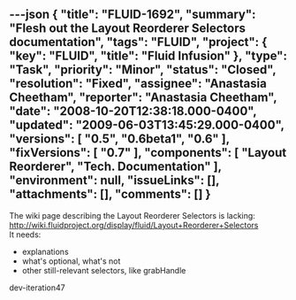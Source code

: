 ---json
{
  "title": "FLUID-1692",
  "summary": "Flesh out the Layout Reorderer Selectors documentation",
  "tags": "FLUID",
  "project": {
    "key": "FLUID",
    "title": "Fluid Infusion"
  },
  "type": "Task",
  "priority": "Minor",
  "status": "Closed",
  "resolution": "Fixed",
  "assignee": "Anastasia Cheetham",
  "reporter": "Anastasia Cheetham",
  "date": "2008-10-20T12:38:18.000-0400",
  "updated": "2009-06-03T13:45:29.000-0400",
  "versions": [
    "0.5",
    "0.6beta1",
    "0.6"
  ],
  "fixVersions": [
    "0.7"
  ],
  "components": [
    "Layout Reorderer",
    "Tech. Documentation"
  ],
  "environment": null,
  "issueLinks": [],
  "attachments": [],
  "comments": []
}
---
The wiki page describing the Layout Reorderer Selectors is lacking:\
<http://wiki.fluidproject.org/display/fluid/Layout+Reorderer+Selectors>\
It needs:

* explanations
* what's optional, what's not
* other still-relevant selectors, like grabHandle

dev-iteration47

        